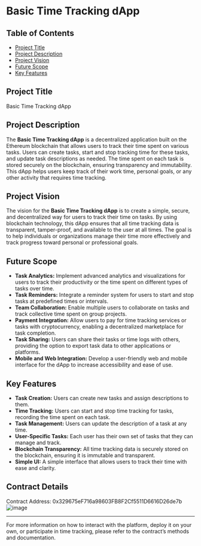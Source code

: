 # Basic Time Tracking dApp

## Table of Contents
- [Project Title](#project-title)
- [Project Description](#project-description)
- [Project Vision](#project-vision)
- [Future Scope](#future-scope)
- [Key Features](#key-features)

## Project Title

Basic Time Tracking dApp

## Project Description

The **Basic Time Tracking dApp** is a decentralized application built on the Ethereum blockchain that allows users to track their time spent on various tasks. Users can create tasks, start and stop tracking time for these tasks, and update task descriptions as needed. The time spent on each task is stored securely on the blockchain, ensuring transparency and immutability. This dApp helps users keep track of their work time, personal goals, or any other activity that requires time tracking.

## Project Vision

The vision for the **Basic Time Tracking dApp** is to create a simple, secure, and decentralized way for users to track their time on tasks. By using blockchain technology, this dApp ensures that all time tracking data is transparent, tamper-proof, and available to the user at all times. The goal is to help individuals or organizations manage their time more effectively and track progress toward personal or professional goals.

## Future Scope

- **Task Analytics:** Implement advanced analytics and visualizations for users to track their productivity or the time spent on different types of tasks over time.
- **Task Reminders:** Integrate a reminder system for users to start and stop tasks at predefined times or intervals.
- **Team Collaboration:** Enable multiple users to collaborate on tasks and track collective time spent on group projects.
- **Payment Integration:** Allow users to pay for time tracking services or tasks with cryptocurrency, enabling a decentralized marketplace for task completion.
- **Task Sharing:** Users can share their tasks or time logs with others, providing the option to export task data to other applications or platforms.
- **Mobile and Web Integration:** Develop a user-friendly web and mobile interface for the dApp to increase accessibility and ease of use.

## Key Features

- **Task Creation:** Users can create new tasks and assign descriptions to them.
- **Time Tracking:** Users can start and stop time tracking for tasks, recording the time spent on each task.
- **Task Management:** Users can update the description of a task at any time.
- **User-Specific Tasks:** Each user has their own set of tasks that they can manage and track.
- **Blockchain Transparency:** All time tracking data is securely stored on the blockchain, ensuring it is immutable and transparent.
- **Simple UI:** A simple interface that allows users to track their time with ease and clarity.


## Contract Details
Contract Address: 0x329675eF716a98603FB8F2Cf5511D6616D26de7b
![image](https://github.com/user-attachments/assets/f04b0972-c596-47e5-a14e-4d463661c346)

---

For more information on how to interact with the platform, deploy it on your own, or participate in time tracking, please refer to the contract’s methods and documentation.

